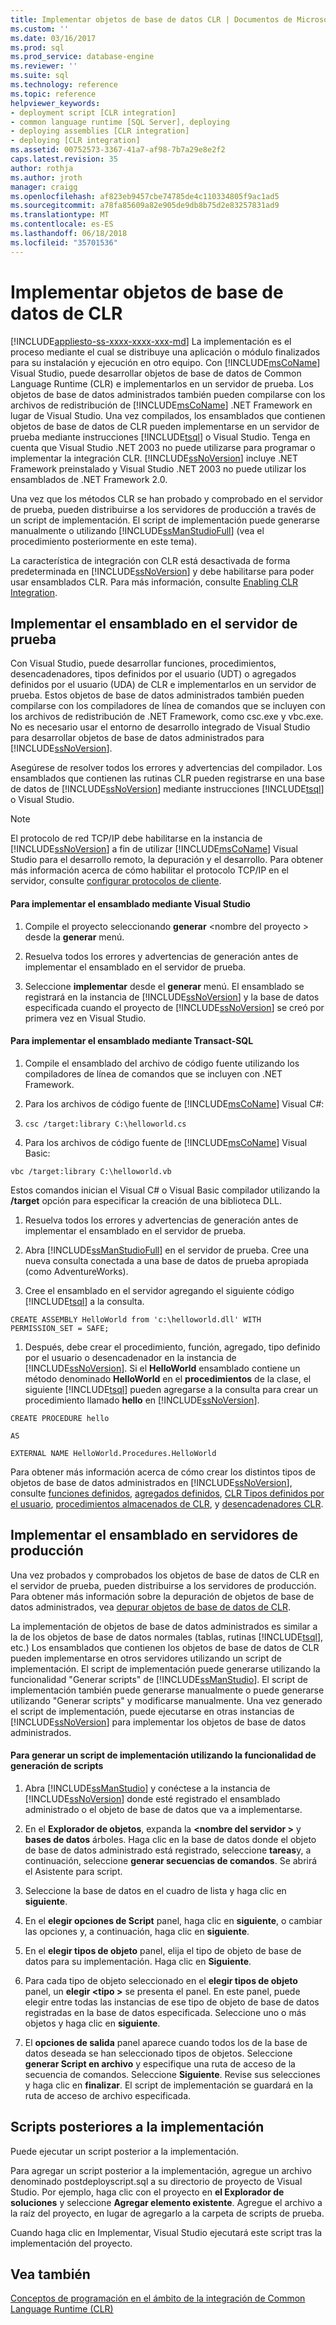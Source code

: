 ```yaml
---
title: Implementar objetos de base de datos CLR | Documentos de Microsoft
ms.custom: ''
ms.date: 03/16/2017
ms.prod: sql
ms.prod_service: database-engine
ms.reviewer: ''
ms.suite: sql
ms.technology: reference
ms.topic: reference
helpviewer_keywords:
- deployment script [CLR integration]
- common language runtime [SQL Server], deploying
- deploying assemblies [CLR integration]
- deploying [CLR integration]
ms.assetid: 00752573-3367-41a7-af98-7b7a29e8e2f2
caps.latest.revision: 35
author: rothja
ms.author: jroth
manager: craigg
ms.openlocfilehash: af823eb9457cbe74785de4c110334805f9ac1ad5
ms.sourcegitcommit: a78fa85609a82e905de9db8b75d2e83257831ad9
ms.translationtype: MT
ms.contentlocale: es-ES
ms.lasthandoff: 06/18/2018
ms.locfileid: "35701536"
---
```

# <a name="deploying-clr-database-objects"></a>Implementar objetos de base de datos de CLR
[!INCLUDE[appliesto-ss-xxxx-xxxx-xxx-md](../../includes/appliesto-ss-xxxx-xxxx-xxx-md.md)]
  La implementación es el proceso mediante el cual se distribuye una aplicación o módulo finalizados para su instalación y ejecución en otro equipo. Con [!INCLUDE[msCoName](../../includes/msconame-md.md)] Visual Studio, puede desarrollar objetos de base de datos de Common Language Runtime (CLR) e implementarlos en un servidor de prueba. Los objetos de base de datos administrados también pueden compilarse con los archivos de redistribución de [!INCLUDE[msCoName](../../includes/msconame-md.md)] .NET Framework en lugar de Visual Studio. Una vez compilados, los ensamblados que contienen objetos de base de datos de CLR pueden implementarse en un servidor de prueba mediante instrucciones [!INCLUDE[tsql](../../includes/tsql-md.md)] o Visual Studio. Tenga en cuenta que Visual Studio .NET 2003 no puede utilizarse para programar o implementar la integración CLR. [!INCLUDE[ssNoVersion](../../includes/ssnoversion-md.md)] incluye .NET Framework preinstalado y Visual Studio .NET 2003 no puede utilizar los ensamblados de .NET Framework 2.0.  
  
 Una vez que los métodos CLR se han probado y comprobado en el servidor de prueba, pueden distribuirse a los servidores de producción a través de un script de implementación. El script de implementación puede generarse manualmente o utilizando [!INCLUDE[ssManStudioFull](../../includes/ssmanstudiofull-md.md)] (vea el procedimiento posteriormente en este tema).  
  
 La característica de integración con CLR está desactivada de forma predeterminada en [!INCLUDE[ssNoVersion](../../includes/ssnoversion-md.md)] y debe habilitarse para poder usar ensamblados CLR. Para más información, consulte [Enabling CLR Integration](../../relational-databases/clr-integration/clr-integration-enabling.md).  
  
## <a name="deploying-the-assembly-to-the-test-server"></a>Implementar el ensamblado en el servidor de prueba  
 Con Visual Studio, puede desarrollar funciones, procedimientos, desencadenadores, tipos definidos por el usuario (UDT) o agregados definidos por el usuario (UDA) de CLR e implementarlos en un servidor de prueba. Estos objetos de base de datos administrados también pueden compilarse con los compiladores de línea de comandos que se incluyen con los archivos de redistribución de .NET Framework, como csc.exe y vbc.exe. No es necesario usar el entorno de desarrollo integrado de Visual Studio para desarrollar objetos de base de datos administrados para [!INCLUDE[ssNoVersion](../../includes/ssnoversion-md.md)].  
  
 Asegúrese de resolver todos los errores y advertencias del compilador. Los ensamblados que contienen las rutinas CLR pueden registrarse en una base de datos de [!INCLUDE[ssNoVersion](../../includes/ssnoversion-md.md)] mediante instrucciones [!INCLUDE[tsql](../../includes/tsql-md.md)] o Visual Studio.  
  
> [!NOTE]  
>  El protocolo de red TCP/IP debe habilitarse en la instancia de [!INCLUDE[ssNoVersion](../../includes/ssnoversion-md.md)] a fin de utilizar [!INCLUDE[msCoName](../../includes/msconame-md.md)] Visual Studio para el desarrollo remoto, la depuración y el desarrollo. Para obtener más información acerca de cómo habilitar el protocolo TCP/IP en el servidor, consulte [configurar protocolos de cliente](../../database-engine/configure-windows/configure-client-protocols.md).  
  
#### <a name="to-deploy-the-assembly-using-visual-studio"></a>Para implementar el ensamblado mediante Visual Studio  
  
1.  Compile el proyecto seleccionando **generar** \<nombre del proyecto > desde la **generar** menú.  
  
2.  Resuelva todos los errores y advertencias de generación antes de implementar el ensamblado en el servidor de prueba.  
  
3.  Seleccione **implementar** desde el **generar** menú. El ensamblado se registrará en la instancia de [!INCLUDE[ssNoVersion](../../includes/ssnoversion-md.md)] y la base de datos especificada cuando el proyecto de [!INCLUDE[ssNoVersion](../../includes/ssnoversion-md.md)] se creó por primera vez en Visual Studio.  
  
#### <a name="to-deploy-the-assembly-using-transact-sql"></a>Para implementar el ensamblado mediante Transact-SQL  
  
1.  Compile el ensamblado del archivo de código fuente utilizando los compiladores de línea de comandos que se incluyen con .NET Framework.  
  
2.  Para los archivos de código fuente de [!INCLUDE[msCoName](../../includes/msconame-md.md)] Visual C#:  
  
3.  `csc /target:library C:\helloworld.cs`  
  
4.  Para los archivos de código fuente de [!INCLUDE[msCoName](../../includes/msconame-md.md)] Visual Basic:  
  
 `vbc /target:library C:\helloworld.vb`  
  
 Estos comandos inician el Visual C# o Visual Basic compilador utilizando la **/target** opción para especificar la creación de una biblioteca DLL.  
  
1.  Resuelva todos los errores y advertencias de generación antes de implementar el ensamblado en el servidor de prueba.  
  
2.  Abra [!INCLUDE[ssManStudioFull](../../includes/ssmanstudiofull-md.md)] en el servidor de prueba. Cree una nueva consulta conectada a una base de datos de prueba apropiada (como AdventureWorks).  
  
3.  Cree el ensamblado en el servidor agregando el siguiente código [!INCLUDE[tsql](../../includes/tsql-md.md)] a la consulta.  
  
 `CREATE ASSEMBLY HelloWorld from 'c:\helloworld.dll' WITH PERMISSION_SET = SAFE;`  
  
1.  Después, debe crear el procedimiento, función, agregado, tipo definido por el usuario o desencadenador en la instancia de [!INCLUDE[ssNoVersion](../../includes/ssnoversion-md.md)]. Si el **HelloWorld** ensamblado contiene un método denominado **HelloWorld** en el **procedimientos** de la clase, el siguiente [!INCLUDE[tsql](../../includes/tsql-md.md)] pueden agregarse a la consulta para crear un procedimiento llamado **hello** en [!INCLUDE[ssNoVersion](../../includes/ssnoversion-md.md)].  
  
 `CREATE PROCEDURE hello`  
  
 `AS`  
  
 `EXTERNAL NAME HelloWorld.Procedures.HelloWorld`  
  
 Para obtener más información acerca de cómo crear los distintos tipos de objetos de base de datos administrados en [!INCLUDE[ssNoVersion](../../includes/ssnoversion-md.md)], consulte [funciones definidos](../../relational-databases/clr-integration-database-objects-user-defined-functions/clr-user-defined-functions.md), [agregados definidos](../../relational-databases/clr-integration-database-objects-user-defined-functions/clr-user-defined-aggregates.md), [CLR Tipos definidos por el usuario](../../relational-databases/clr-integration-database-objects-user-defined-types/clr-user-defined-types.md), [procedimientos almacenados de CLR](http://msdn.microsoft.com/library/bbdd51b2-a9b4-4916-ba6f-7957ac6c3f33), y [desencadenadores CLR](http://msdn.microsoft.com/library/302a4e4a-3172-42b6-9cc0-4a971ab49c1c).  
  
## <a name="deploying-the-assembly-to-production-servers"></a>Implementar el ensamblado en servidores de producción  
 Una vez probados y comprobados los objetos de base de datos de CLR en el servidor de prueba, pueden distribuirse a los servidores de producción. Para obtener más información sobre la depuración de objetos de base de datos administrados, vea [depurar objetos de base de datos de CLR](../../relational-databases/clr-integration/debugging-clr-database-objects.md).  
  
 La implementación de objetos de base de datos administrados es similar a la de los objetos de base de datos normales (tablas, rutinas [!INCLUDE[tsql](../../includes/tsql-md.md)], etc.) Los ensamblados que contienen los objetos de base de datos de CLR pueden implementarse en otros servidores utilizando un script de implementación. El script de implementación puede generarse utilizando la funcionalidad "Generar scripts" de [!INCLUDE[ssManStudio](../../includes/ssmanstudio-md.md)]. El script de implementación también puede generarse manualmente o puede generarse utilizando "Generar scripts" y modificarse manualmente. Una vez generado el script de implementación, puede ejecutarse en otras instancias de [!INCLUDE[ssNoVersion](../../includes/ssnoversion-md.md)] para implementar los objetos de base de datos administrados.  
  
#### <a name="to-generate-a-deployment-script-using-generate-scripts"></a>Para generar un script de implementación utilizando la funcionalidad de generación de scripts  
  
1.  Abra [!INCLUDE[ssManStudio](../../includes/ssmanstudio-md.md)] y conéctese a la instancia de [!INCLUDE[ssNoVersion](../../includes/ssnoversion-md.md)] donde esté registrado el ensamblado administrado o el objeto de base de datos que va a implementarse.  
  
2.  En el **Explorador de objetos**, expanda la  **\<nombre del servidor >** y **bases de datos** árboles. Haga clic en la base de datos donde el objeto de base de datos administrado está registrado, seleccione **tareas**y, a continuación, seleccione **generar secuencias de comandos**. Se abrirá el Asistente para script.  
  
3.  Seleccione la base de datos en el cuadro de lista y haga clic en **siguiente**.  
  
4.  En el **elegir opciones de Script** panel, haga clic en **siguiente**, o cambiar las opciones y, a continuación, haga clic en **siguiente**.  
  
5.  En el **elegir tipos de objeto** panel, elija el tipo de objeto de base de datos para su implementación. Haga clic en **Siguiente**.  
  
6.  Para cada tipo de objeto seleccionado en el **elegir tipos de objeto** panel, un **elegir \<tipo >** se presenta el panel. En este panel, puede elegir entre todas las instancias de ese tipo de objeto de base de datos registradas en la base de datos especificada. Seleccione uno o más objetos y haga clic en **siguiente**.  
  
7.  El **opciones de salida** panel aparece cuando todos los de la base de datos deseada se han seleccionado tipos de objetos. Seleccione **generar Script en archivo** y especifique una ruta de acceso de la secuencia de comandos. Seleccione **Siguiente**. Revise sus selecciones y haga clic en **finalizar**. El script de implementación se guardará en la ruta de acceso de archivo especificada.  
  
## <a name="post-deployment-scripts"></a>Scripts posteriores a la implementación  
 Puede ejecutar un script posterior a la implementación.  
  
 Para agregar un script posterior a la implementación, agregue un archivo denominado postdeployscript.sql a su directorio de proyecto de Visual Studio. Por ejemplo, haga clic con el proyecto en **el Explorador de soluciones** y seleccione **Agregar elemento existente**. Agregue el archivo a la raíz del proyecto, en lugar de agregarlo a la carpeta de scripts de prueba.  
  
 Cuando haga clic en Implementar, Visual Studio ejecutará este script tras la implementación del proyecto.  
  
## <a name="see-also"></a>Vea también  
 [Conceptos de programación en el ámbito de la integración de Common Language Runtime &#40;CLR&#41;](../../relational-databases/clr-integration/common-language-runtime-clr-integration-programming-concepts.md)  
  
  

